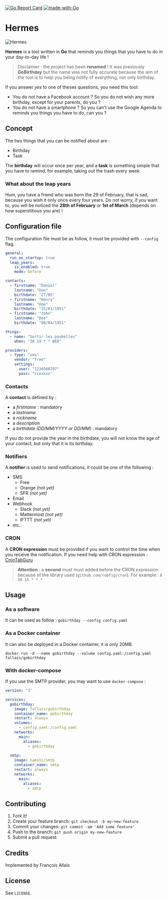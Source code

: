 [![Go Report Card](https://goreportcard.com/badge/github.com/fallais/hermes)](https://goreportcard.com/report/github.com/fallais/hermes)
[![made-with-Go](https://img.shields.io/badge/Made%20with-Go-1f425f.svg)](http://golang.org)

# Hermes

![Hermes](https://github.com/fallais/gobirthday/blob/master/assets/logo.png)

**Hermes** is a tool written in **Go** that reminds you things that you have to do in your day-to-day life !

> Disclaimer : the project has been **renamed** ! It was previously **GoBirthday** but the name was not fully accurate because the aim of the tool is to help you being notify of everything, not only birthday.

If you answer *yes* to one of theses questions, you need this tool:

- You do not have a Facebook account ? So you do not wish any more birthday, except for your parents, do you ?  
- You do not have a smartphone ? So you can't use the Google Agenda to reminds you things you have to do, can you ?

## Concept

The two things that you can be notified about are :
 - Birthday
 - Task

The **birthday** will occur once per year, and a **task** is something simple that you have to remind, for example, taking out the trash every week.

### What about the leap years

Hum, you have a friend who was born the 29 of February, that is sad, because you wish it only once every four years. Do not worry, if you want to, you will be noticed the **28th of February** or **1st of March** (depends on how superstitious you are) !

## Configuration file

The configuration file must be as follow, it must be provided with `--config` flag.

```yaml
general:
  run_on_startup: true
  leap_years:
    is_enabled: true
    mode: before

contacts:
  - firstname: "Daniel"
    lastname: "Doe"
    birthdate: "27/05"
  - firstname: "Henry"
    lastname: "Doe"
    birthdate: "31/01/1951"
  - firstname: "John"
    lastname: "Doe"
    birthdate: "08/04/1951"

things:
  - name: "Sortir les poubelles"
    when: "30 19 * * WED"

providers:
  - type: "sms"
    vendor: "free"
    settings:
      user: "1234568797"
      pass: "xxxxxxx"
```

### Contacts

A **contact** is defined by :

- a *firstname* : mandatory
- a *lastname*
- a *nickname*
- a *description*
- a *birthdate (DD/MM/YYYY or DD/MM)* : mandatory

If you do not provide the year in the birthdate, you will not know the age of your contact, but only that it is its birthday.

### Notifiers

A **notifier** is used to send notifications, it could be one of the following :

- SMS
  - Free
  - Orange *(not yet)*
  - SFR *(not yet)*
- Email
- Webhook
  - Slack *(not yet)*
  - Mattermost *(not yet)*
  - IFTTT *(not yet)*
- etc..

### CRON

A **CRON expression** must be provided if you want to control the time when you receive the notification. If you need help with CRON expression : [CronTabGuru](https://crontab.guru/)

> **Attention** : a **second** must must added before the CRON expression because of the library used (`github.com/robfig/cron`). For example : `0 50 15 * * *`

## Usage

### As a software

It can be used as follow : `gobirthday --config config.yaml`

### As a Docker container

It can also be deployed in a Docker container, it is only 20MB.

`docker run -d --name gobirthday --volume config.yaml:/config.yaml fallais/gobirthday`

### With docker-compose

If you use the SMTP provider, you may want to use `docker-compose` :

```yaml
version: "3"

services:
  gobirthday:
    image: fallais/gobirthday
    container_name: gobirthday
    restart: always
    volumes:
      - config.yaml:/config.yaml
    networks:
      main:
        aliases:
          - gobirthday
  
  smtp:
    image: namshi/smtp
    container_name: smtp
    restart: always
    networks:
      main:
        aliases:
          - smtp
```

## Contributing

1. Fork it!
2. Create your feature branch: `git checkout -b my-new-feature`
3. Commit your changes: `git commit -am 'Add some feature'`
4. Push to the branch: `git push origin my-new-feature`
5. Submit a pull request

## Credits

Implemented by François Allais

## License

See `LICENSE`.